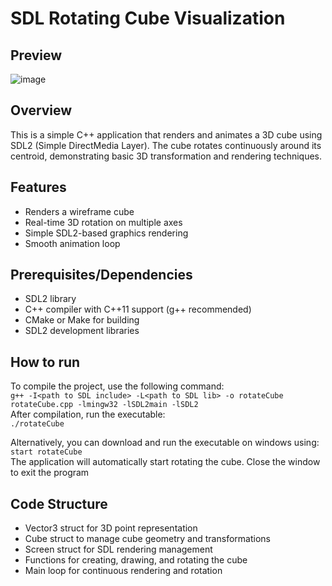 # SDL Rotating Cube Visualization
## Preview
![image](https://github.com/user-attachments/assets/a9c809fb-c00c-4127-b27e-86e9da313660)

## Overview
This is a simple C++ application that renders and animates a 3D cube using SDL2 (Simple DirectMedia Layer). The cube rotates continuously around its centroid, demonstrating basic 3D transformation and rendering techniques.

## Features
- Renders a wireframe cube
- Real-time 3D rotation on multiple axes
- Simple SDL2-based graphics rendering
- Smooth animation loop

## Prerequisites/Dependencies
- SDL2 library
- C++ compiler with C++11 support (g++ recommended)
- CMake or Make for building
- SDL2 development libraries

## How to run
To compile the project, use the following command: <br>
```g++ -I<path to SDL include> -L<path to SDL lib> -o rotateCube rotateCube.cpp -lmingw32 -lSDL2main -lSDL2``` <br>
After compilation, run the executable:<br>
```./rotateCube```<br>

Alternatively, you can download and run the executable on windows using: <br>
```start rotateCube```<br>
The application will automatically start rotating the cube. Close the window to exit the program<br>

## Code Structure
- Vector3 struct for 3D point representation
- Cube struct to manage cube geometry and transformations
- Screen struct for SDL rendering management
- Functions for creating, drawing, and rotating the cube
- Main loop for continuous rendering and rotation

